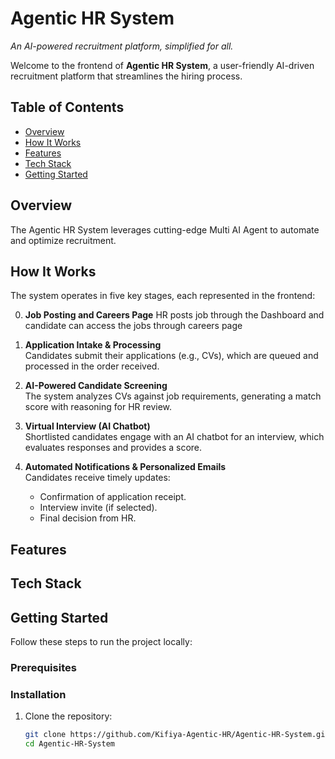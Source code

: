 # Agentic HR System 

*An AI-powered recruitment platform, simplified for all.*

Welcome to the frontend of **Agentic HR System**, a user-friendly AI-driven recruitment platform that streamlines the hiring process. 

## Table of Contents
- [Overview](#overview)
- [How It Works](#how-it-works)
- [Features](#features)
- [Tech Stack](#tech-stack)
- [Getting Started](#getting-started)

## Overview
The Agentic HR System leverages cutting-edge Multi AI Agent to automate and optimize recruitment.

## How It Works
The system operates in five key stages, each represented in the frontend:

0. **Job Posting and Careers Page**
   HR posts job through the Dashboard and candidate can access the jobs through careers page
   
2. **Application Intake & Processing**  
   Candidates submit their applications (e.g., CVs), which are queued and processed in the order received.

3. **AI-Powered Candidate Screening**  
   The system analyzes CVs against job requirements, generating a match score with reasoning for HR review.

4. **Virtual Interview (AI Chatbot)**  
   Shortlisted candidates engage with an AI chatbot for an interview, which evaluates responses and provides a score.

5. **Automated Notifications & Personalized Emails**  
   Candidates receive timely updates:  
   - Confirmation of application receipt.  
   - Interview invite (if selected).  
   - Final decision from HR.


## Features


## Tech Stack

## Getting Started
Follow these steps to run the project locally:

### Prerequisites

### Installation
1. Clone the repository:
   ```bash
   git clone https://github.com/Kifiya-Agentic-HR/Agentic-HR-System.git
   cd Agentic-HR-System
